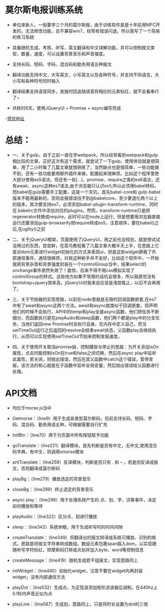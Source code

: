 # 莫尔斯电报训练系统

- 单位来新人，一般要学三个月的莫尔斯报，由于训练软件是是十年前用MFC开发的，无法修改功能，且不兼容win7，经常有错误闪退，所以我写了一个简易的练习系统

- 具备随机生成、考核、听写、英文翻译和中文译解功能，并可以控制报文类型，数量，速度，可以设置背景音乐和声音强度。

- 支持长码、短码、字码、混合码和勤务用语五种报文

- 翻译功能支持中文，大写英文，小写英文以及各种符号，并支持不同语言，大小写和各种符号同时输入
 
- 翻译结果支持语音同步，发报时回追随语音将相应的元素标红，就不会看串行了~

- 共耗时8天，使用JQueryUi + Promise + async编写而成

-[预览地址](https://gusuziyi.github.io/morse-train/)

# 总结：

- 一、关于gulp，由于之前一直在学webpack，所以经常看到webpack和gulp相比较的文章，正好这次有这个需求，就尝试了一下gulp，使用体验就是很简单，用了二小时看了几篇文章就很熟练了，当然缺点也是很简单，一些功能做不到，还有一些功能要用额外插件来做，配置起来很麻烦。比如这个程序里绝大部分使用es5语法，但还有一些[…]、promise、require之类的es6语法，还有await、async这种es7语法,由于浏览器只认识es5,所以必须用babel转码，而babel在gulp需要手工配置，这是一个天坑。首先babel-core和 gulp-babel版本不能用最新的，否则会报错误找不到@babelcore，至少要退化两个以上的版本，其次要支持es7，必须添加babel-plugin-transform-runtime，同时在.babelrc文件中添加对应的plugins。然而，transform-runtime只是把regenerator转换成require，此时可以在node上运行，但是想要用浏览器直接运行还要添加gulp-browserify把require转成es5，注意顺序，要在babel()之后,在uglity()之前

- 二、关于jQueryUi框架，页面使用了jQueryUi，用之前也没规划，就是想试试没用过的东西，尝尝鲜，在菜鸟教程看了几篇文章大概半天上手，在思路上它是对dom元素进行widget初始化的方式来表现ui，但是这些widget屏蔽了外部通信事件，通信很麻烦，对我这种新手并不友好，比如这个软件中，一开始我把背景杂音和背景强度封装在一个controlGroup当中，结果select的onchange事件居然失效了！震惊，后来不得不用css模拟实现了controlGroup的样式。这些地方如果不常用的话坑会很多，所以我感觉没有bootstrap+jquery效率高，jQueryUi对我来说应该是浅尝辄止，以后不会再用了。

- 三、关于节拍器的实现思路，以前在node里就是无限的回调函数嵌套,在es7中有了await和async这两个方法。await和async就类似于回调嵌套，但声明他们的时候不会执行，API中的tempI和play全是async函数，他们把任务不断细分，而函数执行是在playAudio和sleep函数，他们两个都是play中的分支任务，当他们返回new Promise时会执行自身。在内存中定义自己，而当setTimeOut运行之后返回的resolve会结束await状态，父函数play会继续执行，从而可以实现使用setTimeOut节拍来控制发报速度。

- 四、关于使用开关取消promise链，控制播放与停止的思路：为开关添加isOn属性，点击时能控制isOn在true和false之间切换，然后在async play中监听此属性，若关闭，则抛出错误，然后在其父函数中catch这个错误，暂停发报，该方法的核心就是在子函数中监听全局变量，然后抛出错误给父函数进行处理。


#  API文档

- 均位于morse.js当中

- Getmorse：（line9）用于生成各类型莫尔斯码，目前支持长码、短码、字码、混合码、勤务用语五种，可根据需要自行扩充

- InitBtn：（line70）用于为页面中所有按钮赋予功能

- goTranslate：（line221）翻译模块，首先判断是否有中文，无中文,使用混合码字典，有中文，则调用xmorse模块

- artiTranslate：（line259）反译模块，判断是否只有 . 和 – ，若是则反译成报文，否则翻译成莫尔斯码

- playBg：（line279）播放选定的背景音乐

- closeBg：（line289）终止选定的背景音乐

- async play：（line296）用于处理系统产生的 点、划、字、词等事件，决定如何播放和等待

- playAudio：（line322）区分点、划进行播放

- sleep：（line342）系统休眠，用于生成听写时的时间间隙

- createTranslate：（line349）将翻译出的报文转译成系统可播放、识别的格式。思路是将报文字符串转成数组，数组元素包裹span插入dom，以实现跟随听写字符标红，把摩斯码打碎成点划并加入byte、word等控制信息

- createMessage：（line419）随机生成若干组报文，实现思路同上

- initWidget：（line480）初始化widget，注意不要在widget内再封装widget，没有内部通信方法

- playDot：（line532）生成点，为正弦波添加矩形滤波器后调制，在440hz上0.1秒内声音近似为点

- playLine：（line567）生成划，思路同上，只是将时长设置为dot的三倍